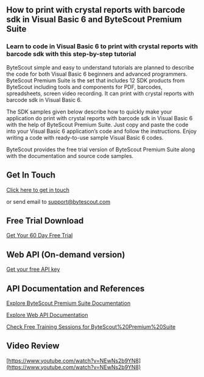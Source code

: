 ## How to print with crystal reports with barcode sdk in Visual Basic 6 and ByteScout Premium Suite

### Learn to code in Visual Basic 6 to print with crystal reports with barcode sdk with this step-by-step tutorial

ByteScout simple and easy to understand tutorials are planned to describe the code for both Visual Basic 6 beginners and advanced programmers. ByteScout Premium Suite is the set that includes 12 SDK products from ByteScout including tools and components for PDF, barcodes, spreadsheets, screen video recording. It can print with crystal reports with barcode sdk in Visual Basic 6.

The SDK samples given below describe how to quickly make your application do print with crystal reports with barcode sdk in Visual Basic 6 with the help of ByteScout Premium Suite. Just copy and paste the code into your Visual Basic 6 application’s code and follow the instructions. Enjoy writing a code with ready-to-use sample Visual Basic 6 codes.

ByteScout provides the free trial version of ByteScout Premium Suite along with the documentation and source code samples.

## Get In Touch

[Click here to get in touch](https://bytescout.zendesk.com/hc/en-us/requests/new?subject=ByteScout%20Premium%20Suite%20Question)

or send email to [support@bytescout.com](mailto:support@bytescout.com?subject=ByteScout%20Premium%20Suite%20Question) 

## Free Trial Download

[Get Your 60 Day Free Trial](https://bytescout.com/download/web-installer?utm_source=github-readme)

## Web API (On-demand version)

[Get your free API key](https://pdf.co/documentation/api?utm_source=github-readme)

## API Documentation and References

[Explore ByteScout Premium Suite Documentation](https://bytescout.com/documentation/index.html?utm_source=github-readme)

[Explore Web API Documentation](https://pdf.co/documentation/api?utm_source=github-readme)

[Check Free Training Sessions for ByteScout%20Premium%20Suite](https://academy.bytescout.com/)

## Video Review

[https://www.youtube.com/watch?v=NEwNs2b9YN8](https://www.youtube.com/watch?v=NEwNs2b9YN8)
